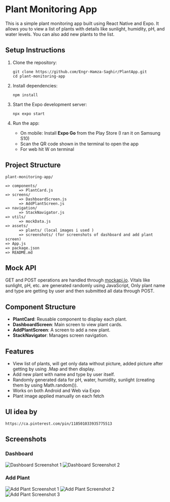 # Plant Monitoring App

This is a simple plant monitoring app built using React Native and Expo. It allows you to view a list of plants with details like sunlight, humidity, pH, and water levels. You can also add new plants to the list.

## Setup Instructions

1. Clone the repository:
   ```
   git clone https://github.com/Engr-Hamza-Saghir/PlantApp.git
   cd plant-monitoring-app
   ```

2. Install dependencies:
   ```
   npm install
   ```

3. Start the Expo development server:
   ```
   npx expo start
   ```
4. Run the app:
   - On mobile: Install **Expo Go** from the Play Store (I ran it on Samsung S10)
   - Scan the QR code shown in the terminal to open the app
   - For web hit W on terminal

## Project Structure

```
plant-monitoring-app/

=> components/
      => PlantCard.js
=> screens/
      => DashboardScreen.js
      => AddPlantScreen.js
=> navigation/
      => StackNavigator.js
=> utils/
      => mockData.js
=> assets/
      => plants/ (local images i used )
      => screenshots/ (for screenshots of dashboard and add plant screen)
=> App.js
=> package.json
=> README.md
```

## Mock API

GET and POST operations are handled through [mockapi.io](https://mockapi.io/projects/688875bdadf0e59551ba0845). Vitals like sunlight, pH, etc. are generated randomly using JavaScript, Only plant name and type are getting by user and then submitted all data through POST.

## Component Structure

- **PlantCard**: Reusable component to display each plant.
- **DashboardScreen**: Main screen to view plant cards.
- **AddPlantScreen**: A screen to add a new plant.
- **StackNavigator**: Manages screen navigation.

## Features

- View list of plants, will get only data without picture, added picture after getting by using .Map and then display.
- Add new plant with name and type by user itself.
- Randomly generated data for pH, water, humidity, sunlight (creating them by using Math.random()).
- Works on both Android and Web via Expo
- Plant image applied manually on each fetch

## UI idea by
```
https://ca.pinterest.com/pin/118501033935775513
```


## Screenshots

### Dashboard

![Dashboard Screenshot 1](./assets/screenshots/Dashboardss1.jpg)
![Dashboard Screenshot 2](./assets/screenshots/Dashboardss2.jpg)

### Add Plant

![Add Plant Screenshot 1](./assets/screenshots/AddPlantss1.jpg)
![Add Plant Screenshot 2](./assets/screenshots/AddPlantss2.jpg)
![Add Plant Screenshot 3](./assets/screenshots/AddPlantss3.jpg)